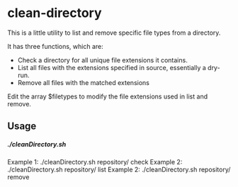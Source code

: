 # clean-directory
This is a little utility to list and remove specific file types from a directory.

It has three functions, which are:

- Check a directory for all unique file extensions it contains.
- List all files with the extensions specified in source, essentially a dry-run.
- Remove all files with the matched extensions

Edit the array $filetypes to modify the file extensions used in list and remove.

## Usage 
##### ./cleanDirectory.sh <target directory> <action>
Example 1: ./cleanDirectory.sh repository/ check
Example 2: ./cleanDirectory.sh repository/ list
Example 2: ./cleanDirectory.sh repository/ remove
